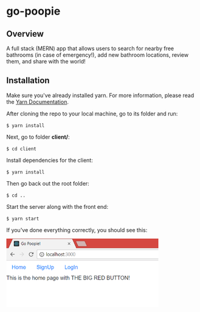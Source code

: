 # go-poopie

## Overview
A full stack (MERN) app that allows users to search for nearby free bathrooms (in case of emergency!), add new bathroom locations, review them, and share with the world!

## Installation
Make sure you've already installed yarn. For more information, please read the [Yarn Documentation](https://yarnpkg.com/lang/en/docs/install/).

After cloning the repo to your local machine, go to its folder and run:
```
$ yarn install
```
Next, go to folder **client/**:
```
$ cd client
```
Install dependencies for the client:
```
$ yarn install
```
Then go back out the root folder:
```
$ cd ..
```
Start the server along with the front end:
```
$ yarn start
```
If you've done everything correctly, you should see this:

<img src="https://github.com/nguyendviet/go-poopie/blob/master/client/src/github-photos/poopie1.png" width="400"/>